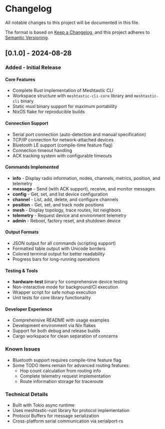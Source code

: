 # Changelog

All notable changes to this project will be documented in this file.

The format is based on [Keep a Changelog](https://keepachangelog.com/en/1.0.0/),
and this project adheres to [Semantic Versioning](https://semver.org/spec/v2.0.0.html).

## [0.1.0] - 2024-08-28

### Added - Initial Release

#### Core Features
- Complete Rust implementation of Meshtastic CLI
- Workspace structure with `meshtastic-cli-core` library and `meshtastic-cli` binary
- Static musl binary support for maximum portability
- NixOS flake for reproducible builds

#### Connection Support
- Serial port connection (auto-detection and manual specification)
- TCP/IP connection for network-attached devices
- Bluetooth LE support (compile-time feature flag)
- Connection timeout handling
- ACK tracking system with configurable timeouts

#### Commands Implemented
- **info** - Display radio information, nodes, channels, metrics, position, and telemetry
- **message** - Send (with ACK support), receive, and monitor messages
- **config** - Get, set, and list device configuration
- **channel** - List, add, delete, and configure channels
- **position** - Get, set, and track node positions
- **mesh** - Display topology, trace routes, list neighbors
- **telemetry** - Request device and environment telemetry
- **admin** - Reboot, factory reset, and shutdown device

#### Output Formats
- JSON output for all commands (scripting support)
- Formatted table output with Unicode borders
- Colored terminal output for better readability
- Progress bars for long-running operations

#### Testing & Tools
- **hardware-test** binary for comprehensive device testing
- Non-interactive mode for background/CI execution
- Wrapper script for safe nohup execution
- Unit tests for core library functionality

#### Developer Experience
- Comprehensive README with usage examples
- Development environment via Nix flakes
- Support for both debug and release builds
- Cargo workspace for clean separation of concerns

### Known Issues
- Bluetooth support requires compile-time feature flag
- Some TODO items remain for advanced routing features:
  - Hop count calculation from routing info
  - Complete telemetry request implementation
  - Route information storage for traceroute

### Technical Details
- Built with Tokio async runtime
- Uses meshtastic-rust library for protocol implementation
- Protocol Buffers for message serialization
- Cross-platform serial communication via serialport-rs